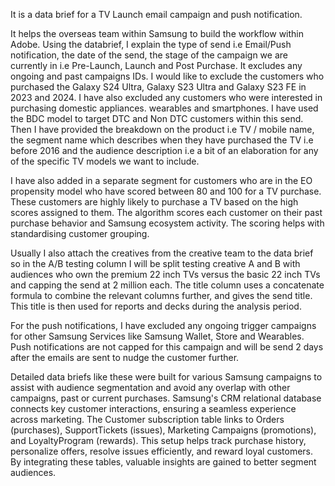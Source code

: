 It is a data brief for a TV Launch email campaign and push notification. 

It helps the overseas team within Samsung to build the workflow within Adobe. Using the databrief, I explain the type of send i.e Email/Push notification, the date of the send, the stage of the campaign we are currently in i.e Pre-Launch, Launch and Post Purchase. It excludes any ongoing and past campaigns IDs. I would like to exclude the customers who purchased the Galaxy S24 Ultra, Galaxy S23 Ultra and Galaxy S23 FE in 2023 and 2024. I have also excluded any customers who were interested in purchasing domestic appliances. wearables and smartphones. I have used the BDC model to target DTC and Non DTC customers within this send. Then I have provided the breakdown on the product i.e TV / mobile name, the segment name which describes when they have purchased the TV i.e before 2016 and the audience description i.e a bit of an elaboration for any of the specific TV models we want to include. 

I have also added in a separate segment for customers who are in the EO propensity model who have scored between 80 and 100 for a TV purchase. These customers are highly likely to purchase a TV based on the high scores assigned to them. The algorithm scores each customer on their past purchase behavior and Samsung ecosystem activity. The scoring helps with standardising customer grouping. 

Usually I also attach the creatives from the creative team to the data brief so  in the A/B testing column I will be split testing creative A and B with audiences who own the premium 22 inch TVs versus the basic 22 inch TVs and capping the send at 2 million each. The title column uses a concatenate formula to combine the relevant columns further, and gives the send title. This title is then used for reports and decks during the analysis period. 

For the push notifications, I have excluded any ongoing trigger campaigns for other Samsung Services like Samsung Wallet, Store and Wearables. Push notifications are not capped for this campaign and will be send 2 days after the emails are sent to nudge the customer further. 

Detailed data briefs like these were built for various Samsung campaigns to assist with audience segmentation and avoid any overlap with other campaigns, past or current purchases. Samsung's CRM relational database connects key customer interactions, ensuring a seamless experience across marketing. The Customer subscription table links to Orders (purchases), SupportTickets (issues), Marketing Campaigns (promotions), and LoyaltyProgram (rewards). This setup helps track purchase history, personalize offers, resolve issues efficiently, and reward loyal customers. By integrating these tables, valuable insights are gained to better segment audiences.

